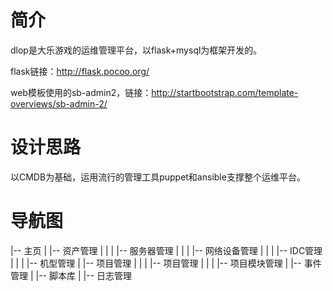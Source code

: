 # 简介
dlop是大乐游戏的运维管理平台，以flask+mysql为框架开发的。

flask链接：http://flask.pocoo.org/

web模板使用的sb-admin2，链接：http://startbootstrap.com/template-overviews/sb-admin-2/

# 设计思路
以CMDB为基础，运用流行的管理工具puppet和ansible支撑整个运维平台。


# 导航图

|-- 主页
|
|-- 资产管理
|   |
|   |-- 服务器管理
|   |
|   |-- 网络设备管理
|   |
|   |-- IDC管理
|   |
|   |-- 机型管理
|
|-- 项目管理
|   |
|   |-- 项目管理
|   |
|   |-- 项目模块管理
|
|-- 事件管理
|
|-- 脚本库
|
|-- 日志管理
